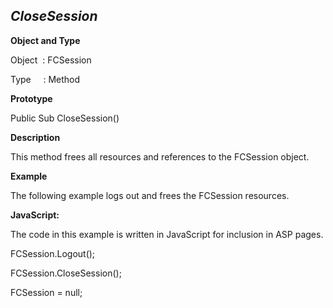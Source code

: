 _CloseSession_
--------------

**Object and Type**

Object  : FCSession

Type     : Method

**Prototype**

Public Sub CloseSession()

**Description**

This method frees all resources and references to the FCSession object.

**Example**

The following example logs out and frees the FCSession resources.

**JavaScript:**

The code in this example is written in JavaScript for inclusion in ASP pages.

FCSession.Logout();

FCSession.CloseSession();

FCSession = null;